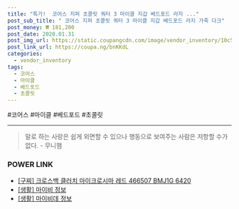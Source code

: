 ```yaml
--- 
title: "특가!  코어스 지퍼 초콜릿 쿼터 3 마이클 지갑 베드포드 라지 ..." 
post_sub_title: " 코어스 지퍼 초콜릿 쿼터 3 마이클 지갑 베드포드 라지 가죽 다크" 
post_money: ₩ 181,200 
post_date: 2020.01.31 
post_img_url: https://static.coupangcdn.com/image/vendor_inventory/10c5/9305ba7afd74e7e94884a5a7d46fcddc291858c4dcbd072a8480a8e2fa09.jpg 
post_link_url: https://coupa.ng/bnKKdL 
categories: 
  - vendor_inventory 
tags: 
  - 코어스 
  - 마이클 
  - 베드포드 
  - 초콜릿 
--- 
```

  #코어스 #마이클 #베드포드 #초콜릿 
<hr> 

> 말로 하는 사랑은 쉽게 외면할 수 있으나 행동으로 보여주는 사람은 저항할 수가 없다. - 무니햄 


### POWER LINK

* <a href="https://blog.naver.com/sakai111/221784681870" target="_blank">[구찌] 크로스백 클러치 마이크로시마 레드 466507 BMJ1G 6420</a>
* <a href="https://blog.naver.com/sakai111/221770171883" target="_blank"> [생활] 마이비 정보 </a>
* <a href="https://blog.naver.com/sakai111/221763716502" target="_blank"> [생활] 마이비데 정보 </a>
